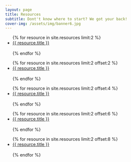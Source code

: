 ```yaml
---
layout: page
title: Resources
subtitle: Dont't know where to start? We got your back!
cover-img: /assets/img/banner6.jpg
---
```

<ul class="pagination blog-pager">
  {% for resource in site.resources limit:2 %}
  <li class="page-item">
    <a class="page-link" href="{{ resource.link }}" data-toggle="tooltip" data-placement="top" target="_blank">{{ resource.title }}</a>
  </li>
  <br>
  {% endfor %}  
</ul>
<ul class="pagination blog-pager">
  {% for resource in site.resources limit:2 offset:2 %}
  <li class="page-item">
    <a class="page-link" href="{{ resource.link }}" data-toggle="tooltip" data-placement="top" target="_blank">{{ resource.title }}</a>
  </li>
  <br>
  {% endfor %}  
</ul>
<ul class="pagination blog-pager">
  {% for resource in site.resources limit:2 offset:4 %}
  <li class="page-item">
    <a class="page-link" href="{{ resource.link }}" data-toggle="tooltip" data-placement="top" target="_blank">{{ resource.title }}</a>
  </li>
  <br>
  {% endfor %}  
</ul>
<ul class="pagination blog-pager">
  {% for resource in site.resources limit:2 offset:6 %}
  <li class="page-item">
    <a class="page-link" href="{{ resource.link }}" data-toggle="tooltip" data-placement="top" target="_blank">{{ resource.title }}</a>
  </li>
  <br>
  {% endfor %}  
</ul>
<ul class="pagination blog-pager">
  {% for resource in site.resources limit:2 offset:8 %}
  <li class="page-item">
    <a class="page-link" href="{{ resource.link }}" data-toggle="tooltip" data-placement="top" target="_blank">{{ resource.title }}</a>
  </li>
  <br>
  {% endfor %}  
</ul>